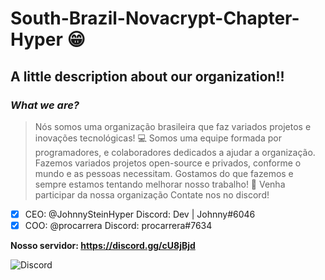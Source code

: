 # South-Brazil-Novacrypt-Chapter-Hyper 😁
## **__A little description about our organization!!__**
### *What we are?*
> Nós somos uma organização brasileira que faz variados projetos e inovações tecnológicas! 💻
> Somos uma equipe formada por programadores, e colaboradores dedicados a ajudar a organização.
> Fazemos variados projetos open-source e privados, conforme o mundo e as pessoas necessitam.
> Gostamos do que fazemos e sempre estamos tentando melhorar nosso trabalho! 🤠
> Venha participar da nossa organização
> Contate nos no discord!
- [X] CEO: @JohnnySteinHyper Discord: Dev | Johnny#6046
- [X] COO: @procarrera Discord: procarrera#7634

**Nosso servidor: https://discord.gg/cU8jBjd**

![Discord](https://img.shields.io/discord/767120461443498014?style=flat-square)

